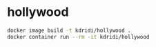 # hollywood

```sh
docker image build -t kdridi/hollywood .
docker container run --rm -it kdridi/hollywood
```